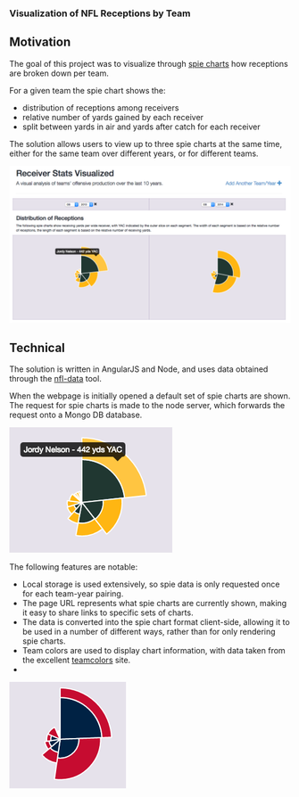 ### Visualization of NFL Receptions by Team

## Motivation
The goal of this project was to visualize through [spie charts](https://angus.nyc/2015/a-spie-chart-for-chart-js/) how receptions are broken down per team. 

For a given team the spie chart shows the:
- distribution of receptions among receivers
- relative number of yards gained by each receiver
- split between yards in air and yards after catch for each receiver

The solution allows users to view up to three spie charts at the same time, either for the same team over different years, or for different teams.

![Screenshot of the application](doc/img/full-screen.png)

## Technical
The solution is written in AngularJS and Node, and uses data obtained through the [nfl-data](https://github.com/angusmacdonald/nfl-data-ui) tool.

When the webpage is initially opened a default set of spie charts are shown. The request for spie charts is made to the node server, which forwards the request onto a Mongo DB database.

![Spie chart example A](doc/img/packers-13.png "Spie Chart Example - Packers 2013") 

The following features are notable:
 - Local storage is used extensively, so spie data is only requested once for each team-year pairing.
 - The page URL represents what spie charts are currently shown, making it easy to share links to specific sets of charts.
 - The data is converted into the spie chart format client-side, allowing it to be used in a number of different ways, rather than for only rendering spie charts.
 - Team colors are used to display chart information, with data taken from the excellent [teamcolors](http://teamcolors.arc90.com/) site.
 - 
![Spie chart example B](doc/img/patriots-07.png "Spie Chart Example - Patriots 2007")
